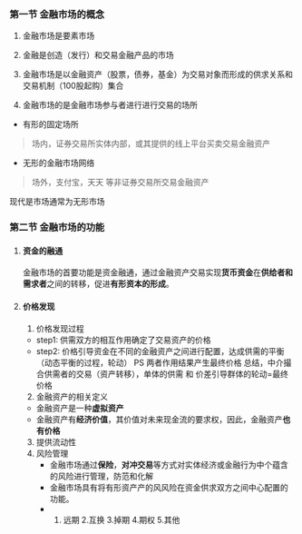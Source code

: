 ### 第一节 金融市场的概念

1.  金融市场是要素市场

2. 金融是创造（发行）和交易金融产品的市场
3. 金融市场是以金融资产（股票，债券，基金）为交易对象而形成的供求关系和交易机制（100股起购）集合
4. 金融市场的是金融市场参与者进行进行交易的场所
- 有形的固定场所
>场内，证券交易所实体内部，或其提供的线上平台买卖交易金融资产
- 无形的金融市场网络
>场外，支付宝，天天 等非证券交易所交易金融资产 

现代是市场通常为无形市场

### 第二节 金融市场的功能


1. #### 资金的融通
	金融市场的首要功能是资金融通，通过金融资产交易实现**货币资金**在**供给者和需求者**之间的转移，促进**有形资本的形成**。
2. #### 价格发现
	1. 价格发现过程
	- step1: 供需双方的相互作用确定了交易资产的价格
	- step2: 价格引导资金在不同的金融资产之间进行配置，达成供需的平衡（动态平衡的过程，轮动）
	PS 两者作用结果产生最终价格
	总结，中介撮合供需者的交易（资产转移），单体的供需 和 价差引导群体的轮动=最终价格
	2. 金融资产的相关定义
	- 金融资产是一种**虚拟资产**
	- 金融资产有**经济价值**，其价值对未来现金流的要求权，因此，金融资产**也有价格**
	3. 提供流动性
	4. 风险管理
		- 金融市场通过**保险**，**对冲交易**等方式对实体经济或金融行为中个蕴含的风险进行管理，防范和化解
		- 金融市场具有将有形资产产的风风险在资金供求双方之间中心配置的功能。
		- 1. 远期 2.互换 3.掉期 4.期权 5.其他